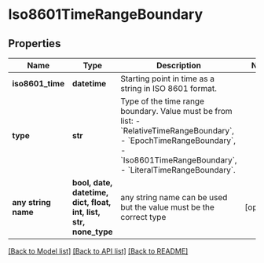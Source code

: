 # Iso8601TimeRangeBoundary


## Properties
Name | Type | Description | Notes
------------ | ------------- | ------------- | -------------
**iso8601_time** | **datetime** | Starting point in time as a string in ISO 8601 format. | 
**type** | **str** | Type of the time range boundary. Value must be from list: - &#x60;RelativeTimeRangeBoundary&#x60;, - &#x60;EpochTimeRangeBoundary&#x60;, - &#x60;Iso8601TimeRangeBoundary&#x60;, - &#x60;LiteralTimeRangeBoundary&#x60;. | 
**any string name** | **bool, date, datetime, dict, float, int, list, str, none_type** | any string name can be used but the value must be the correct type | [optional]

[[Back to Model list]](../README.md#documentation-for-models) [[Back to API list]](../README.md#documentation-for-api-endpoints) [[Back to README]](../README.md)


